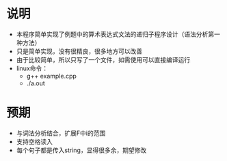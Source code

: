 # 说明
 - 本程序简单实现了例题中的算术表达式文法的递归子程序设计（语法分析第一种方法）
 - 只是简单实现，没有很精良，很多地方可以改善
 - 由于比较简单，所以只写了一个文件，如需使用可以直接编译运行
 - linux命令：
	- g++ example.cpp
	- ./a.out
# 预期
 - 与词法分析结合，扩展F中i的范围
 - 支持空格读入
 - 每个句子都是传入string，显得很多余，期望修改
